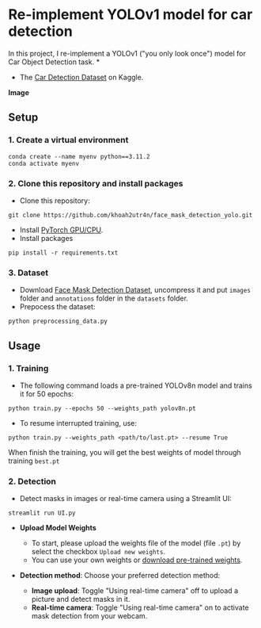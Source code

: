 # Re-implement YOLOv1 model for car detection
In this project, I re-implement a YOLOv1 ("you only look once") model for Car Object Detection task. 
 * 
 * The [Car Detection Dataset](https://www.kaggle.com/datasets/sshikamaru/car-object-detection) on Kaggle.

**Image**

## Setup
### 1. Create a virtual environment 
  ```
  conda create --name myenv python==3.11.2
  conda activate myenv
  ```
### 2. Clone this repository and install packages
  * Clone this repository:
  ```
  git clone https://github.com/khoah2utr4n/face_mask_detection_yolo.git
  ```
  * Install [PyTorch GPU/CPU](https://pytorch.org/get-started/locally/).
  * Install packages
  ```
  pip install -r requirements.txt
  ```
### 3. Dataset
  * Download [Face Mask Detection Dataset](https://www.kaggle.com/datasets/andrewmvd/face-mask-detection), uncompress it and put `images` folder and `annotations` folder in the `datasets` folder.
  * Prepocess the dataset:
  ```
  python preprocessing_data.py
  ```

## Usage
### 1. Training
  * The following command loads a pre-trained YOLOv8n model and trains it for 50 epochs:
  ```
  python train.py --epochs 50 --weights_path yolov8n.pt
  ```
  * To resume interrupted training, use:
  ```
  python train.py --weights_path <path/to/last.pt> --resume True
  ```
When finish the training, you will get the best weights of model through training `best.pt`

### 2. Detection
  * Detect masks in images or real-time camera using a Streamlit UI:
  ```
  streamlit run UI.py
  ```
  * **Upload Model Weights**
    * To start, please upload the weights file of the model (file `.pt`) by select the checkbox `Upload new weights`.
    * You can use your own weights or [download pre-trained weights](https://drive.google.com/file/d/1EjRwsiWIiLy60cKZLk_zM7c1SfrbueES/view?usp=sharing).
  
  * **Detection method**: Choose your preferred detection method:
    * **Image upload**: Toggle "Using real-time camera" off to upload a picture and detect masks in it.
    * **Real-time camera**: Toggle "Using real-time camera" on to activate mask detection from your webcam.

 
